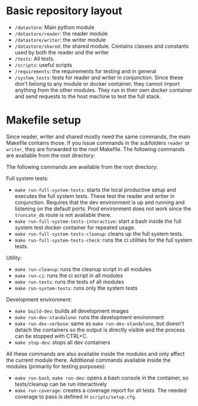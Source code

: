 # Basic repository layout

- `/datastore`: Main python module
- `/datastore/reader`: the reader module
- `/datastore/writer`: the writer module
- `/datastore/shared`: the shared module. Contains classes and constants used by both the reader and the writer
- `/tests`: All tests.
- `/scripts`: useful scripts
- `/requirements`: the requirements for testing and in general
- `/system_tests`: tests for reader and writer in conjunction. Since these don't belong to any module or docker container, they cannot import anything from the other modules. They run in their own docker container and send requests to the host machine to test the full stack.

# Makefile setup
Since reader, writer and shared mostly need the same commands, the main Makefile contains those. If you issue commands in the subfolders `reader` or `writer`, they are forwarded to the root Makefile. The following commands are available from the root directory:

The following commands are available from the root directory:

Full system tests:
- `make run-full-system-tests`: starts the local productive setup and executes the full system tests. These test the reader and writer in conjunction. Requires that the dev environment is up and running and listening on the default ports. Prod environment does not work since the `truncate_db` route is not available there.
- `make run-full-system-tests-interactive`: start a bash inside the full system test docker container for repeated usage.
- `make run-full-system-tests-cleanup`: cleans up the full system tests.
- `make run-full-system-tests-check`: runs the ci utilities for the full system tests.

Utility:
- `make run-cleanup`: runs the cleanup script in all modules
- `make run-ci`: runs the ci script in all modules
- `make run-tests`: runs the tests of all modules
- `make run-system-tests`: runs only the system tests

Development environment:
- `make build-dev`: builds all development images
- `make run-dev-standalone`: runs the development environment
- `make run-dev-verbose`: same as `make run-dev-standalone`, but doesn't detach the containers so the output is directly visible and the process can be stopped with CTRL+C.
- `make stop-dev`: stops all dev containers

All these commands are also available inside the modules and only affect the current module there. Additional commands available inside the modules (primarily for testing purposes):

- `make run-bash`, `make run-dev`: opens a bash console in the container, so tests/cleanup can be run interactively
- `make run-coverage`: creates a coverage report for all tests. The needed coverage to pass is defined in `scripts/setup.cfg`.
